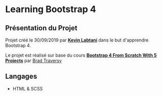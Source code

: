 # Learning Bootstrap 4

## Présentation du Projet

Projet créé le 30/09/2019 par [**Kevin Labtani**](https://github.com/kevin-labtani) dans le but d'apprendre Bootstrap 4.

Le projet est réalisé sur base du cours [**Bootstrap 4 From Scratch With 5 Projects**](https://www.udemy.com/course/bootstrap-4-from-scratch-with-5-projects/) par [Brad Traversy](https://www.traversymedia.com/)

## Langages

- HTML & SCSS
